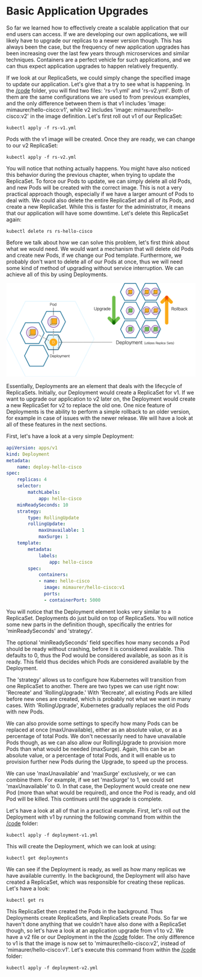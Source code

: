# Basic Application Upgrades

So far we learned how to effectively create a scalable application that our end users can access. If we are developing our own applications, we will likely have to upgrade our replicas to a newer version though. This has always been the case, but the frequency of new application upgrades has been increasing over the last few years through microservices and similar techniques. Containers are a perfect vehicle for such applications, and we can thus expect application upgrades to happen relatively frequently.

If we look at our ReplicaSets, we could simply change the specified image to update our application. Let's give that a try to see what is happening. In the [/code](code/ "/code") folder, you will find two files: 'rs-v1.yml' and 'rs-v2.yml'. Both of them are the same configurations we are used to from previous examples, and the only difference between them is that v1 includes 'image: mimaurer/hello-cisco:v1', while v2 includes 'image: mimaurer/hello-cisco:v2' in the image definition. Let's first roll out v1 of our ReplicaSet:

```
kubectl apply -f rs-v1.yml
```

Pods with the v1 image will be created. Once they are ready, we can change to our v2 ReplicaSet:

```
kubectl apply -f rs-v2.yml
```

You will notice that nothing actually happens. You might have also noticed this behavior during the previous chapter, when trying to update the ReplicaSet. To force our Pods to update, we can simply delete all old Pods, and new Pods will be created with the correct image. This is not a very practical approach though, especially if we have a larger amount of Pods to deal with. We could also delete the entire ReplicaSet and all of its Pods, and create a new ReplicaSet. While this is faster for the administrator, it means that our application will have some downtime. Let's delete this ReplicaSet again:

```
kubectl delete rs rs-hello-cisco
```

Before we talk about how we can solve this problem, let's first think about what we would need. We would want a mechanism that will delete old Pods and create new Pods, if we change our Pod template. Furthermore, we probably don't want to delete all of our Pods at once, thus we will need some kind of method of upgrading without service interruption. We can achieve all of this by using Deployments.

![Deployments](img/deployment.png?raw=true "Deployments")

Essentially, Deployments are an element that deals with the lifecycle of ReplicaSets. Initially, our Deployment would create a ReplicaSet for v1. If we want to upgrade our application to v2 later on, the Deployment would create a new ReplicaSet for v2 to replace the old one. One nice feature of Deployments is the ability to perform a simple rollback to an older version, for example in case of issues with the newer release. We will have a look at all of these features in the next sections.

First, let's have a look at a very simple Deployment:

```yaml
apiVersion: apps/v1
kind: Deployment
metadata:
    name: deploy-hello-cisco
spec:
    replicas: 4
    selector:
        matchLabels:
            app: hello-cisco
    minReadySeconds: 10
    strategy:
        type: RollingUpdate
        rollingUpdate:
            maxUnavailable: 1
            maxSurge: 1
    template:
        metadata:
            labels:
                app: hello-cisco
        spec:
            containers:
            - name: hello-cisco
              image: mimaurer/hello-cisco:v1
              ports:
              - containerPort: 5000
```

You will notice that the Deployment element looks very similar to a ReplicaSet. Deployments do just build on top of ReplicaSets. You will notice some new parts in the definition though, specifically the entries for 'minReadySeconds' and 'strategy'.

The optional 'minReadySeconds' field specifies how many seconds a Pod should be ready without crashing, before it is considered available. This defaults to 0, thus the Pod would be considered available, as soon as it is ready. This field thus decides which Pods are considered available by the Deployment.

The 'strategy' allows us to configure how Kubernetes will transition from one ReplicaSet to another. There are two types we can use right now: 'Recreate' and 'RollingUpgrade.' With 'Recreate', all existing Pods are killed before new ones are created, which is probably not what we want in many cases. With 'RollingUpgrade', Kubernetes gradually replaces the old Pods with new Pods.

We can also provide some settings to specify how many Pods can be replaced at once (maxUnavailable), either as an absolute value, or as a percentage of total Pods. We don't necessarily need to have unavailable Pods though, as we can also allow our RollingUpgrade to provision more Pods than what would be needed (maxSurge). Again, this can be an absolute value, or a percentage of total Pods, and it will enable us to provision further new Pods during the Upgrade, to speed up the process.

We can use 'maxUnavailable' and 'maxSurge' exclusively, or we can combine them. For example, if we set 'maxSurge' to 1, we could set 'maxUnavailable' to 0. In that case, the Deployment would create one new Pod (more than what would be required), and once the Pod is ready, and old Pod will be killed. This continues until the upgrade is complete.

Let's have a look at all of that in a practical example. First, let's roll out the Deployment with v1 by running the following command from within the [/code](code/ "/code") folder:

```
kubectl apply -f deployment-v1.yml
```

This will create the Deployment, which we can look at using:

```
kubectl get deployments
```

We can see if the Deployment is ready, as well as how many replicas we have available currently. In the background, the Deployment will also have created a ReplicaSet, which was responsible for creating these replicas. Let's have a look:

```
kubectl get rs
```

This ReplicaSet then created the Pods in the background. Thus Deployments create ReplicaSets, and ReplicaSets create Pods. So far we haven't done anything that we couldn't have also done with a ReplicaSet though, so let's have a look at an application upgrade from v1 to v2. We have a v2 file or our Deployment in the the [/code](code/ "/code") folder. The only difference to v1 is that the image is now set to 'mimaurer/hello-cisco:v2', instead of 'mimaurer/hello-cisco:v1'. Let's execute this command from within the [/code](code/ "/code") folder:

```
kubectl apply -f deployment-v2.yml
```

